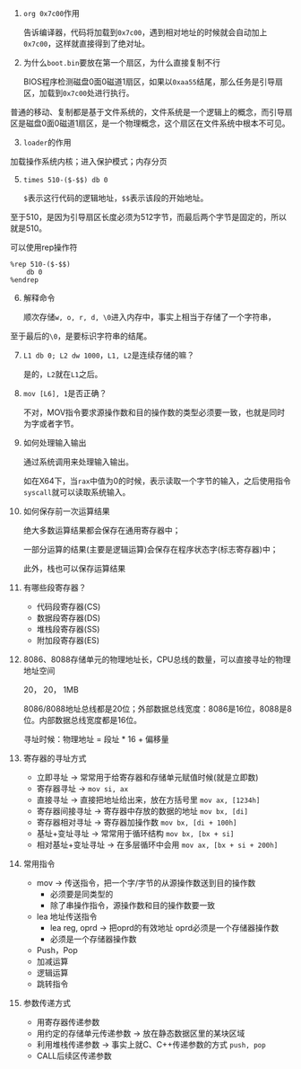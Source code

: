 1. `org 0x7c00`作用

   告诉编译器，代码将加载到`0x7c00`，遇到相对地址的时候就会自动加上`0x7c00`，这样就直接得到了绝对址。

2. 为什么`boot.bin`要放在第一个扇区，为什么直接复制不行

   BIOS程序检测磁盘0面0磁道1扇区，如果以`0xaa55`结尾，那么任务是引导扇区，加载到`0x7c00`处进行执行。

普通的移动、复制都是基于文件系统的，文件系统是一个逻辑上的概念，而引导扇区是磁盘0面0磁道1扇区，是一个物理概念，这个扇区在文件系统中根本不可见。

3. `loader`的作用

加载操作系统内核；进入保护模式；内存分页

5. `times 510-($-$$) db 0`

   `$`表示这行代码的逻辑地址，`$$`表示该段的开始地址。

至于510，是因为引导扇区长度必须为512字节，而最后两个字节是固定的，所以就是510。

可以使用rep操作符

```assembly
%rep 510-($-$$)
	db 0
%endrep
```

6. 解释命令

   顺次存储`w, o, r, d, \0`进入内存中，事实上相当于存储了一个字符串，

至于最后的`\0`，是要标识字符串的结尾。

7. `L1 db 0; L2 dw 1000`，`L1, L2`是连续存储的嘛？

   是的，`L2`就在`L1`之后。

8. `mov [L6], 1`是否正确？

   不对，MOV指令要求源操作数和目的操作数的类型必须要一致，也就是同时为字或者字节。

9. 如何处理输入输出

   通过系统调用来处理输入输出。

   如在X64下，当`rax`中值为0的时候，表示读取一个字节的输入，之后使用指令`syscall`就可以读取系统输入。

10. 如何保存前一次运算结果

    绝大多数运算结果都会保存在通用寄存器中；

    一部分运算的结果(主要是逻辑运算)会保存在程序状态字(标志寄存器)中；

    此外，栈也可以保存运算结果

11. 有哪些段寄存器？

    - 代码段寄存器(CS)
    - 数据段寄存器(DS)
    - 堆栈段寄存器(SS)
    - 附加段寄存器(ES)

12. 8086、8088存储单元的物理地址长，CPU总线的数量，可以直接寻址的物理地址空间

    20， 20， 1MB

    8086/8088地址总线都是20位；外部数据总线宽度：8086是16位，8088是8位。内部数据总线宽度都是16位。

    寻址时候：物理地址 = 段址 * 16 + 偏移量

13. 寄存器的寻址方式

    - 立即寻址 -> 常常用于给寄存器和存储单元赋值时候(就是立即数)
    - 寄存器寻址 -> `mov si, ax`
    - 直接寻址 -> 直接把地址给出来，放在方括号里 `mov ax, [1234h]`
    - 寄存器间接寻址 -> 寄存器中存放的数据的地址 `mov bx, [di]`
    - 寄存器相对寻址 -> 寄存器加操作数 `mov bx, [di + 100h]`
    - 基址+变址寻址 -> 常常用于循环结构 `mov bx, [bx + si]`
    - 相对基址+变址寻址 -> 在多层循环中会用 `mov ax, [bx + si + 200h]`

14. 常用指令

    - mov -> 传送指令，把一个字/字节的从源操作数送到目的操作数
      - 必须要是同类型的
      - 除了串操作指令，源操作数和目的操作数要一致
    - lea 地址传送指令
      - lea reg, oprd -> 把oprd的有效地址 oprd必须是一个存储器操作数
      - 必须是一个存储器操作数
    - Push，Pop
    - 加减运算
    - 逻辑运算
    - 跳转指令

15. 参数传递方式

    - 用寄存器传递参数
    - 用约定的存储单元传递参数 -> 放在静态数据区里的某块区域
    - 利用堆栈传递参数 -> 事实上就C、C++传递参数的方式 `push, pop`
    - CALL后续区传递参数